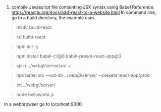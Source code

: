 1. compile Javascript file containting JSX syntax using Babel
Reference: https://reactjs.org/docs/add-react-to-a-website.html
In command line, go to a build directory, the example uses
>mkdir build-react

>cd build-react

>npm init -y

>npm install babel-cli@6 babel-preset-react-app@3

>cp -r ../webgl/server/src ./

>npx babel src --out-dir ../webgl/server/ --presets react-app/prod

>cd ../webgl/server/

>node helloworld.js

In a webbrowser go to localhost:9000
